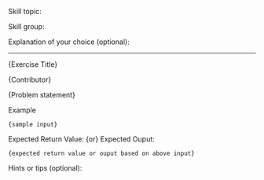 Skill topic: 

Skill group:

Explanation of your choice (optional):

********************************

{Exercise Title}

{Contributor}

{Problem statement}

Example

```text
{sample input}
```

Expected Return Value: {or} Expected Ouput:

```text
{expected return value or ouput based on above input}
```

Hints or tips (optional):
